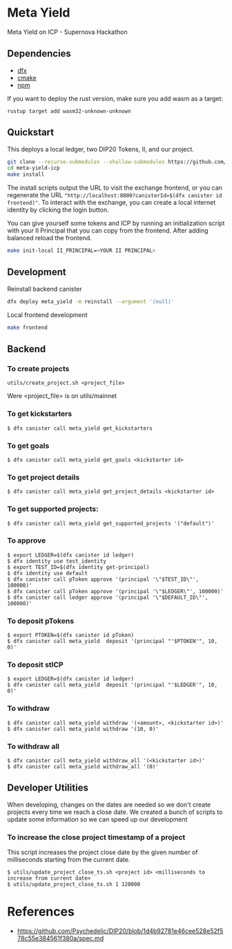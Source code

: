# Meta Yield

Meta Yield on ICP - Supernova Hackathon

## Dependencies

- [dfx](https://smartcontracts.org/docs/developers-guide/install-upgrade-remove.html)
- [cmake](https://cmake.org/)
- [npm](https://nodejs.org/en/download/)

If you want to deploy the rust version, make sure you add wasm as a target:

```
rustup target add wasm32-unknown-unknown
```
## Quickstart

This deploys a local ledger, two DIP20 Tokens, II, and our project.

```bash
git clone --recurse-submodules --shallow-submodules https://github.com/Narwallets/meta-yield-ic.git
cd meta-yield-icp
make install
```

The install scripts output the URL to visit the exchange frontend, or you can regenerate the URL `"http://localhost:8000?canisterId=$(dfx canister id frontend)"`. To interact with the exchange, you can create a local internet identity by clicking the login button. 

You can give yourself some tokens and ICP by running an initialization script with your II Principal that you can copy from the frontend. After adding balanced reload the frontend.

```bash
make init-local II_PRINCIPAL=<YOUR II PRINCIPAL>
```

## Development

Reinstall backend canister

```bash
dfx deploy meta_yield -m reinstall --argument '(null)'
```

Local frontend development

```bash
make frontend
```

## Backend

### To create projects
```
utils/create_project.sh <project_file>
```
Were <project_file> is on utils/mainnet

### To get kickstarters
```
$ dfx canister call meta_yield get_kickstarters
```

### To get goals
```
$ dfx canister call meta_yield get_goals <kickstarter id>
```

### To get project details
```
$ dfx canister call meta_yield get_project_details <kickstarter id>
```

### To get supported projects:

```
$ dfx canister call meta_yield get_supported_projects '("default")'

```

### To approve 

```
$ export LEDGER=$(dfx canister id ledger)
$ dfx identity use test_identity
$ export TEST_ID=$(dfx identity get-principal)
$ dfx identity use default
$ dfx canister call pToken approve '(principal '\"$TEST_ID\"', 100000)'
$ dfx canister call pToken approve '(principal '\"$LEDGER\"', 100000)'
$ dfx canister call ledger approve '(principal '\"$DEFAULT_ID\"', 100000)'

```

### To deposit pTokens

```
$ export PTOKEN=$(dfx canister id pToken)
$ dfx canister call meta_yield  deposit '(principal "'$PTOKEN'", 10, 0)'
```

### To deposit stICP

```
$ export LEDGER=$(dfx canister id ledger)
$ dfx canister call meta_yield  deposit '(principal "'$LEDGER'", 10, 0)'
```


### To withdraw

```
$ dfx canister call meta_yield withdraw '(<amount>, <kickstarter id>)'
$ dfx canister call meta_yield withdraw '(10, 0)'

```

### To withdraw all

```
$ dfx canister call meta_yield withdraw_all '(<kickstarter id>)'
$ dfx canister call meta_yield withdraw_all '(0)'

```

## Developer Utilities

When developing, changes on the dates are needed so we don't create projects
every time we reach a close date. We created a bunch of scripts to update some
information so we can speed up our development

### To increase the close project timestamp of a project

This script increases the project close date by the given number of milliseconds starting
from the current date.

```
$ utils/update_project_close_ts.sh <project id> <milliseconds to increase from current date>
$ utils/update_project_close_ts.sh 1 120000
```

# References
* https://github.com/Psychedelic/DIP20/blob/1d4b92781e46cee528e52f578c55e384561f380a/spec.md
